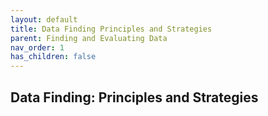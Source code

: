 ```yaml
---
layout: default
title: Data Finding Principles and Strategies
parent: Finding and Evaluating Data
nav_order: 1
has_children: false
---
```



## Data Finding: Principles and Strategies
